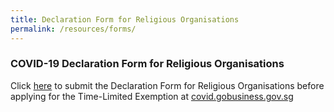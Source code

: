 ```yaml
---
title: Declaration Form for Religious Organisations
permalink: /resources/forms/
---
```


### COVID-19 Declaration Form for Religious Organisations

Click <a href="https://form.gov.sg/5ea2634f96f87100114b2311">here</a> to submit the Declaration Form for Religious Organisations before applying for the Time-Limited Exemption at <a href="https://covid.gobusiness.gov.sg">covid.gobusiness.gov.sg</a>
